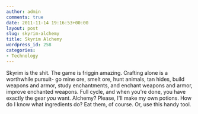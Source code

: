 ```yaml
---
author: admin
comments: true
date: 2011-11-14 19:16:53+00:00
layout: post
slug: skyrim-alchemy
title: Skyrim Alchemy
wordpress_id: 258
categories:
- Technology
---
```


Skyrim is the shit. The game is friggin amazing. Crafting alone is a worthwhile pursuit- go mine ore, smelt ore, hunt animals, tan hides, build weapons and armor, study enchantments, and enchant weapons and armor, improve enchanted weapons. Full cycle, and when you're done, you have exactly the gear *you* want. Alchemy? Please, I'll make my own potions. How do I know what ingredients do? Eat them, of course. Or, use this handy tool.

<!-- more -->


